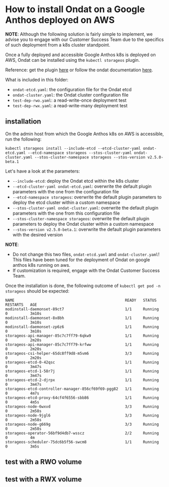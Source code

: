 # How to install Ondat on a Google Anthos deployed on AWS
**NOTE**: Although the following solution is fairly simple to implement, we advise you to engage with our Customer Success Team due to the specifics of such deployment from a k8s cluster standpoint.

Once a fully deployed and accessible Google Anthos k8s is deployed on AWS, Ondat can be installed using the ```kubectl storageos``` plugin. 

Reference: get the plugin [here](https://github.com/storageos/kubectl-storageos) or follow the ondat documentation [here](https://docs.ondat.io/v2.5/docs/install/kubernetes/#install-the-storageos-kubectl-plugin).

What is included in this folder:  
- ```ondat-etcd.yaml```: the configuration file for the Ondat etcd
- ```ondat-cluster.yaml```: the Ondat cluster configuration file 
- ```test-dep-rwo.yaml```: a read-write-once deployment test
- ```test-dep-rwx.yaml```: a read-write-many deployment test 

## installation
On the admin host from which the Google Anthos k8s on AWS is accessible, run the following: 

```shell
kubectl storageos install --include-etcd --etcd-cluster-yaml ondat-etcd.yaml --etcd-namespace storageos --stos-cluster-yaml ondat-cluster.yaml --stos-cluster-namespace storageos --stos-version v2.5.0-beta.1
```

Let's have a look at the parameters:
- ```--include-etcd```: deploy the Ondat etcd within the k8s cluster
- ```--etcd-cluster-yaml ondat-etcd.yaml```: overwrite the default plugin parameters with the one from the configuration file 
- ```--etcd-namespace storageos```: overwrite the default plugin parameters to deploy the etcd cluster within a custom namespace
- ```--stos-cluster-yaml ondat-cluster.yaml```: overwrite the default plugin parameters with the one from this configuration file
- ```--stos-cluster-namespace storageos```: overwrite the default plugin parameters to deploy the Ondat cluster within a custom namespace
- ```--stos-version v2.5.0-beta.1```: overwrite the default plugin parameters with the desired version

**NOTE**:  
- Do not change this two files, ```ondat-etcd.yaml``` and ```ondat-cluster.yaml```! This files have been tuned for the deployment of Ondat on google anthos k8s running on aws. 
- If customization is required, engage with the Ondat Customer Success Team.

Once the installation is done, the following outcome of ```kubectl get pod -n storageos```
 should be expected:

```
NAME                                                 READY   STATUS    RESTARTS   AGE
modinstall-daemonset-89ct7                           1/1     Running   0          3m10s
modinstall-daemonset-8x8bh                           1/1     Running   0          3m10s
modinstall-daemonset-zp6z6                           1/1     Running   0          3m10s
storageos-api-manager-85c7c7ff79-6qkw9               1/1     Running   0          2m20s
storageos-api-manager-85c7c7ff79-krfww               1/1     Running   0          2m20s
storageos-csi-helper-65dc8ff9d8-m5vm6                3/3     Running   0          2m20s
storageos-etcd-0-42qsc                               1/1     Running   0          3m47s
storageos-etcd-1-58r7j                               1/1     Running   0          3m47s
storageos-etcd-2-djrpx                               1/1     Running   0          3m47s
storageos-etcd-controller-manager-856cf69f69-pgg82   1/1     Running   0          4m7s
storageos-etcd-proxy-64cf4f6556-sbb86                1/1     Running   0          4m5s
storageos-node-6wxvd                                 3/3     Running   0          2m58s
storageos-node-9jgl6                                 3/3     Running   0          2m58s
storageos-node-g669g                                 3/3     Running   0          2m58s
storageos-operator-56bf9d4db7-wsscz                  2/2     Running   0          4m
storageos-scheduler-75dc6b5f56-swcm8                 1/1     Running   0          3m5s
```

## test with a RWO volume


## test with a RWX volume

